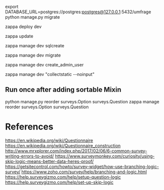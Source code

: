 export DATABASE_URL=postgres://postgres:postgres@127.0.0.1:5432/umfrage
python manage.py migrate


zappa deploy dev

zappa update

zappa manage dev sqlcreate

zappa manage dev migrate
  
zappa manage dev create_admin_user <UNAME> <EMAIL> <PASS>

zappa manage dev "collectstatic --noinput"


## Run once after adding sortable Mixin
python manage.py reorder surveys.Option surveys.Question
zappa manage reorder surveys.Option surveys.Question

# References
https://en.wikipedia.org/wiki/Questionnaire
https://en.wikipedia.org/wiki/Questionnaire_construction
http://www.mrxplorer.com/index.php/2017/02/06/6-common-survey-writing-errors-to-avoid/
https://www.surveymonkey.com/curiosity/using-skip-logic-means-better-data-heres-proof/
https://getsitecontrol.com/howto/survey-widget/how-use-branching-logic-survey/
https://www.zoho.com/survey/help/branching-and-logic.html
https://help.surveygizmo.com/help/setup-question-logic
https://help.surveygizmo.com/help/set-up-skip-logic
